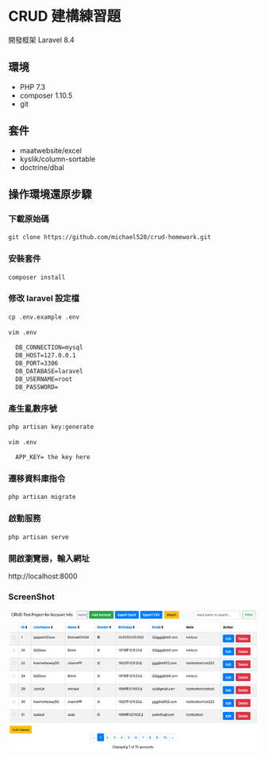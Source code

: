 # CRUD 建構練習題

開發框架 Laravel 8.4

## 環境

- PHP 7.3
- composer 1.10.5
- git

## 套件

- maatwebsite/excel
- kyslik/column-sortable
- doctrine/dbal

## 操作環境還原步驟

### 下載原始碼

``git clone https://github.com/michael520/crud-homework.git``

### 安裝套件

``composer install``

### 修改 laravel 設定檔

``cp .env.example .env``

``vim .env``

````
  DB_CONNECTION=mysql
  DB_HOST=127.0.0.1
  DB_PORT=3306
  DB_DATABASE=laravel
  DB_USERNAME=root
  DB_PASSWORD=
````

### 產生亂數序號

``php artisan key:generate``

``vim .env``

````
  APP_KEY= the key here
````

### 遷移資料庫指令

``php artisan migrate``

### 啟動服務

``php artisan serve``

### 開啟瀏覽器，輸入網址

http://localhost:8000

### ScreenShot

![](public/images/screenShot.png)
